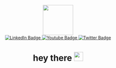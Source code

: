 

<!---
LalithaRamanaV/LalithaRamanaV is a ✨ special ✨ repository because its `README.md` (this file) appears on your GitHub profile.
You can click the Preview link to take a look at your changes.
--->



<!-- ## I'm a Developer, Designer and Content Writer.
- 👋 Hi, I’m Lalitha Vadavalli, Developer.
- 👀 Loves to develop  and design applications. MERN stack || ReactJS, NodeJs, Javascript || Data Science enthusiast||
- 🌱 I’m currently building things in MERN Stack
- ⚡ Fun fact: I love to draw and write

## Languages and Tools:

<img align="left" alt="Visual Studio Code" width="26px" src="https://raw.githubusercontent.com/github/explore/80688e429a7d4ef2fca1e82350fe8e3517d3494d/topics/visual-studio-code/visual-studio-code.png" />
<img align="left" alt="HTML5" width="26px" src="https://raw.githubusercontent.com/github/explore/80688e429a7d4ef2fca1e82350fe8e3517d3494d/topics/html/html.png" />
<img align="left" alt="CSS3" width="26px" src="https://raw.githubusercontent.com/github/explore/80688e429a7d4ef2fca1e82350fe8e3517d3494d/topics/css/css.png" />
<img align="left" alt="Sass" width="26px" src="https://raw.githubusercontent.com/github/explore/80688e429a7d4ef2fca1e82350fe8e3517d3494d/topics/sass/sass.png" />
<img align="left" alt="JavaScript" width="26px" src="https://raw.githubusercontent.com/github/explore/80688e429a7d4ef2fca1e82350fe8e3517d3494d/topics/javascript/javascript.png" />
<img align="left" alt="React" width="26px" src="https://raw.githubusercontent.com/github/explore/80688e429a7d4ef2fca1e82350fe8e3517d3494d/topics/react/react.png" />
<img align="left" alt="Gatsby" width="26px" src="https://raw.githubusercontent.com/github/explore/e94815998e4e0713912fed477a1f346ec04c3da2/topics/gatsby/gatsby.png" />
<img align="left" alt="GraphQL" width="26px" src="https://raw.githubusercontent.com/github/explore/80688e429a7d4ef2fca1e82350fe8e3517d3494d/topics/graphql/graphql.png" />
<img align="left" alt="Node.js" width="26px" src="https://raw.githubusercontent.com/github/explore/80688e429a7d4ef2fca1e82350fe8e3517d3494d/topics/nodejs/nodejs.png" />
<img align="left" alt="SQL" width="26px" src="https://raw.githubusercontent.com/github/explore/80688e429a7d4ef2fca1e82350fe8e3517d3494d/topics/sql/sql.png" />
<img align="left" alt="MySQL" width="26px" src="https://raw.githubusercontent.com/github/explore/80688e429a7d4ef2fca1e82350fe8e3517d3494d/topics/mysql/mysql.png" />
<img align="left" alt="MongoDB" width="26px" src="https://raw.githubusercontent.com/github/explore/80688e429a7d4ef2fca1e82350fe8e3517d3494d/topics/mongodb/mongodb.png" />
<img align="left" alt="Git" width="26px" src="https://raw.githubusercontent.com/github/explore/80688e429a7d4ef2fca1e82350fe8e3517d3494d/topics/git/git.png" />
<img align="left" alt="GitHub" width="26px" src="https://raw.githubusercontent.com/github/explore/78df643247d429f6cc873026c0622819ad797942/topics/github/github.png" />

<br/>

 ## Connect with me:

[<img align="left" alt="LalithaVadavalli | Twitter" width="22px"  src="https://img.icons8.com/color/48/fff/twitter--v1.png" />]
[<img align="left" alt="LalithaVadavalli | LinkedIn" width="22px" src="https://img.icons8.com/color/48/fff/linkedin.png" />]
[<img align="left" alt="lalithaVadavalli | Instagram" width="22px" src="https://img.icons8.com/color/48/fff/instagram-new--v1.png"/>]

<br />

</details>
[twitter]: https://twitter.com/Sailalitha_V
[instagram]: https://www.instagram.com/the_lalitha_vadavalli/
[linkedin]:https://www.linkedin.com/in/lalitha-vadavalli-438818173/

 -->
<!--  <iframe src="https://giphy.com/embed/765ccrAiB0g9z6EApL" width="480" height="480" frameBorder="0" class="giphy-embed" allowFullScreen></iframe><p><a href="https://giphy.com/gifs/765ccrAiB0g9z6EApL">via GIPHY</a></p> -->
 

<div id="header" align="center">
  <img src="https://media.giphy.com/media/765ccrAiB0g9z6EApL/giphy.gif" width="100"/>
</div>

<div id="badges" align="center">
  <a href="https://www.linkedin.com/in/lalitha-vadavalli-438818173/">
    <img src="https://img.shields.io/badge/LinkedIn-blue?style=for-the-badge&logo=linkedin&logoColor=white" alt="LinkedIn Badge"/>
  </a>
  <a href="your-youtube-URL">
    <img src="https://img.shields.io/badge/YouTube-red?style=for-the-badge&logo=youtube&logoColor=white" alt="Youtube Badge"/>
  </a>
  <a href="https://twitter.com/Sailalitha_V">
    <img src="https://img.shields.io/badge/Twitter-blue?style=for-the-badge&logo=twitter&logoColor=white" alt="Twitter Badge"/>
  </a>
</div>

<!-- <div id="badges" align="center">
<img src="https://komarev.com/ghpvc/?username=https://github.com/LalithaRamanaV&style=flat-square&color=blue" alt=""/>
 </div> -->
<h1 align="center">
  hey there
  <img src="https://media.giphy.com/media/hvRJCLFzcasrR4ia7z/giphy.gif" width="30px"/>
</h1>




